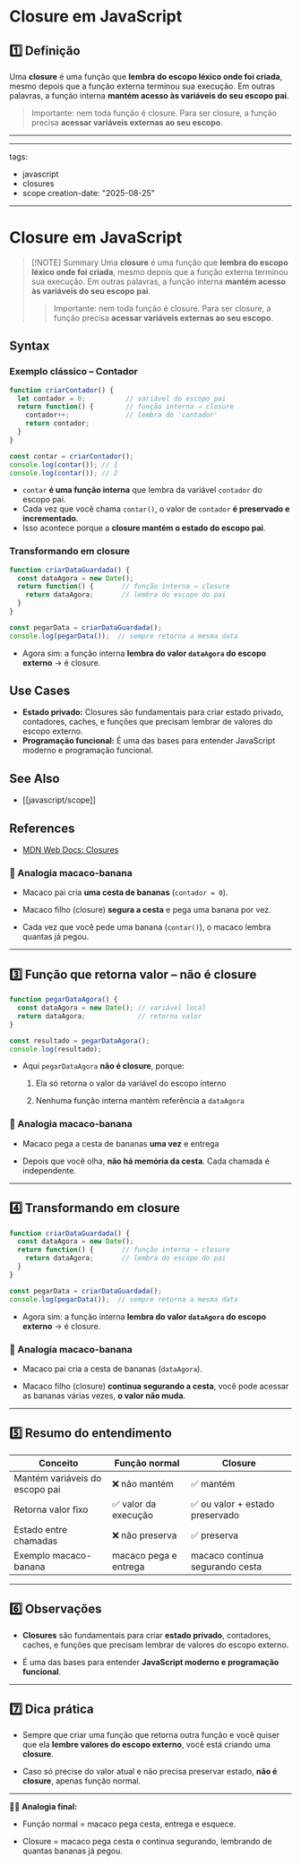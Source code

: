 # Closure em JavaScript 

## 1️⃣ Definição

Uma **closure** é uma função que **lembra do escopo léxico onde foi criada**, mesmo depois que a função externa terminou sua execução. Em outras palavras, a função interna **mantém acesso às variáveis do seu escopo pai**.

> Importante: nem toda função é closure. Para ser closure, a função precisa **acessar variáveis externas ao seu escopo**.

---

---
tags:
  - javascript
  - closures
  - scope
creation-date: "2025-08-25"
---

# Closure em JavaScript

> [!NOTE] Summary
> Uma **closure** é uma função que **lembra do escopo léxico onde foi criada**, mesmo depois que a função externa terminou sua execução. Em outras palavras, a função interna **mantém acesso às variáveis do seu escopo pai**.
> > Importante: nem toda função é closure. Para ser closure, a função precisa **acessar variáveis externas ao seu escopo**.

## Syntax

### Exemplo clássico – Contador

```javascript
function criarContador() {
  let contador = 0;          // variável do escopo pai
  return function() {        // função interna → closure
    contador++;              // lembra do 'contador'
    return contador;
  }
}

const contar = criarContador();
console.log(contar()); // 1
console.log(contar()); // 2
```

- `contar` **é uma função interna** que lembra da variável `contador` do escopo pai.
- Cada vez que você chama `contar()`, o valor de `contador` **é preservado e incrementado**.
- Isso acontece porque a **closure mantém o estado do escopo pai**.

### Transformando em closure

```javascript
function criarDataGuardada() {
  const dataAgora = new Date();
  return function() {       // função interna → closure
    return dataAgora;       // lembra do escopo do pai
  }
}

const pegarData = criarDataGuardada();
console.log(pegarData());  // sempre retorna a mesma data
```

- Agora sim: a função interna **lembra do valor `dataAgora` do escopo externo** → é closure.

## Use Cases

- **Estado privado:** Closures são fundamentais para criar estado privado, contadores, caches, e funções que precisam lembrar de valores do escopo externo.
- **Programação funcional:** É uma das bases para entender JavaScript moderno e programação funcional.

## See Also

- [[javascript/scope]]

## References

- [MDN Web Docs: Closures](https://developer.mozilla.org/en-US/docs/Web/JavaScript/Closures)
    

### 🔹 Analogia macaco-banana

- Macaco pai cria **uma cesta de bananas** (`contador = 0`).
    
- Macaco filho (closure) **segura a cesta** e pega uma banana por vez.
    
- Cada vez que você pede uma banana (`contar()`), o macaco lembra quantas já pegou.
    

---

## 3️⃣ Função que retorna valor – não é closure

```js
function pegarDataAgora() {
  const dataAgora = new Date(); // variável local
  return dataAgora;             // retorna valor
}

const resultado = pegarDataAgora();
console.log(resultado);
```

- Aqui `pegarDataAgora` **não é closure**, porque:
    
    1. Ela só retorna o valor da variável do escopo interno
        
    2. Nenhuma função interna mantém referência a `dataAgora`
        

### 🔹 Analogia macaco-banana

- Macaco pega a cesta de bananas **uma vez** e entrega
    
- Depois que você olha, **não há memória da cesta**. Cada chamada é independente.
    

---

## 4️⃣ Transformando em closure

```js
function criarDataGuardada() {
  const dataAgora = new Date();
  return function() {       // função interna → closure
    return dataAgora;       // lembra do escopo do pai
  }
}

const pegarData = criarDataGuardada();
console.log(pegarData());  // sempre retorna a mesma data
```

- Agora sim: a função interna **lembra do valor `dataAgora` do escopo externo** → é closure.
    

### 🔹 Analogia macaco-banana

- Macaco pai cria a cesta de bananas (`dataAgora`).
    
- Macaco filho (closure) **continua segurando a cesta**, você pode acessar as bananas várias vezes, **o valor não muda**.
    

---

## 5️⃣ Resumo do entendimento

|Conceito|Função normal|Closure|
|---|---|---|
|Mantém variáveis do escopo pai|❌ não mantém|✅ mantém|
|Retorna valor fixo|✅ valor da execução|✅ ou valor + estado preservado|
|Estado entre chamadas|❌ não preserva|✅ preserva|
|Exemplo macaco-banana|macaco pega e entrega|macaco continua segurando cesta|

---

## 6️⃣ Observações

- **Closures** são fundamentais para criar **estado privado**, contadores, caches, e funções que precisam lembrar de valores do escopo externo.
    
- É uma das bases para entender **JavaScript moderno e programação funcional**.
    

---

## 7️⃣ Dica prática

- Sempre que criar uma função que retorna outra função e você quiser que ela **lembre valores do escopo externo**, você está criando uma **closure**.
    
- Caso só precise do valor atual e não precisa preservar estado, **não é closure**, apenas função normal.
    

---

🐒🍌 **Analogia final:**

- Função normal = macaco pega cesta, entrega e esquece.
    
- Closure = macaco pega cesta e continua segurando, lembrando de quantas bananas já pegou.